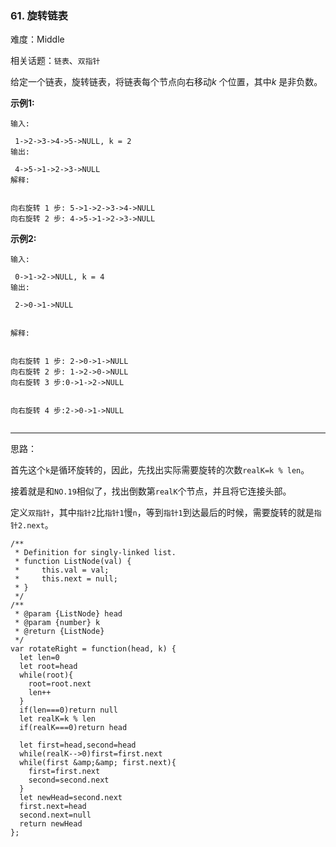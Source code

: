 ### 61. 旋转链表

难度：Middle

相关话题：`链表`、`双指针`

给定一个链表，旋转链表，将链表每个节点向右移动*k* 个位置，其中*k* 是非负数。



**示例1:** 





```
输入:

 1->2->3->4->5->NULL, k = 2
输出:

 4->5->1->2->3->NULL
解释:


向右旋转 1 步: 5->1->2->3->4->NULL
向右旋转 2 步: 4->5->1->2->3->NULL

```


**示例2:** 





```
输入:

 0->1->2->NULL, k = 4
输出:

 2->0->1->NULL


解释:


向右旋转 1 步: 2->0->1->NULL
向右旋转 2 步: 1->2->0->NULL
向右旋转 3 步:0->1->2->NULL


向右旋转 4 步:2->0->1->NULL


```



-----

思路：

首先这个`k`是循环旋转的，因此，先找出实际需要旋转的次数`realK=k % len`。

接着就是和`NO.19`相似了，找出倒数第`realK`个节点，并且将它连接头部。

定义`双指针`，其中`指针2`比`指针1`慢`n`，等到`指针1`到达最后的时候，需要旋转的就是`指针2.next`。


```
/**
 * Definition for singly-linked list.
 * function ListNode(val) {
 *     this.val = val;
 *     this.next = null;
 * }
 */
/**
 * @param {ListNode} head
 * @param {number} k
 * @return {ListNode}
 */
var rotateRight = function(head, k) {
  let len=0
  let root=head
  while(root){
    root=root.next
    len++
  }
  if(len===0)return null
  let realK=k % len
  if(realK===0)return head
  
  let first=head,second=head
  while(realK-->0)first=first.next
  while(first &amp;&amp; first.next){
    first=first.next
    second=second.next
  }
  let newHead=second.next
  first.next=head
  second.next=null
  return newHead
};



```

